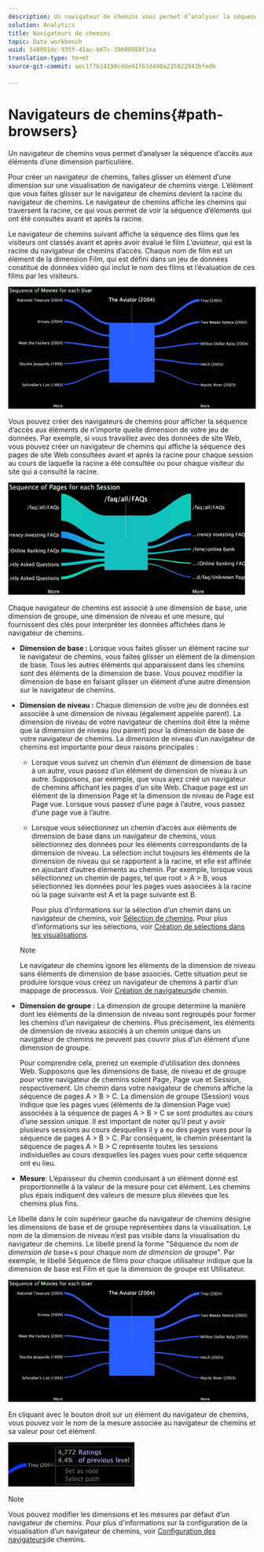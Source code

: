 ```yaml
---
description: Un navigateur de chemins vous permet d’analyser la séquence d’accès aux éléments d’une dimension particulière.
solution: Analytics
title: Navigateurs de chemins
topic: Data workbench
uuid: 548091dc-935f-41ac-b67c-39080988f1ea
translation-type: tm+mt
source-git-commit: aec1f7b14198cdde91f61d490a235022943bfedb

---
```



# Navigateurs de chemins{#path-browsers}

Un navigateur de chemins vous permet d’analyser la séquence d’accès aux éléments d’une dimension particulière.

Pour créer un navigateur de chemins, faites glisser un élément d’une dimension sur une visualisation de navigateur de chemins vierge. L’élément que vous faites glisser sur le navigateur de chemins devient la racine du navigateur de chemins. Le navigateur de chemins affiche les chemins qui traversent la racine, ce qui vous permet de voir la séquence d’éléments qui ont été consultés avant et après la racine.

Le navigateur de chemins suivant affiche la séquence des films que les visiteurs ont classés avant et après avoir évalué le film *L’aviateur*, qui est la racine du navigateur de chemins d’accès. Chaque nom de film est un élément de la dimension Film, qui est défini dans un jeu de données constitué de données vidéo qui inclut le nom des films et l’évaluation de ces films par les visiteurs.

![](assets/vis_PathBrowser_Movies.png)

Vous pouvez créer des navigateurs de chemins pour afficher la séquence d’accès aux éléments de n’importe quelle dimension de votre jeu de données. Par exemple, si vous travaillez avec des données de site Web, vous pouvez créer un navigateur de chemins qui affiche la séquence des pages de site Web consultées avant et après la racine pour chaque session au cours de laquelle la racine a été consultée ou pour chaque visiteur du site qui a consulté la racine.

![](assets/vis_PathBrowser_Pages.png)

Chaque navigateur de chemins est associé à une dimension de base, une dimension de groupe, une dimension de niveau et une mesure, qui fournissent des clés pour interpréter les données affichées dans le navigateur de chemins.

* **Dimension de base :** Lorsque vous faites glisser un élément racine sur le navigateur de chemins, vous faites glisser un élément de la dimension de base. Tous les autres éléments qui apparaissent dans les chemins sont des éléments de la dimension de base. Vous pouvez modifier la dimension de base en faisant glisser un élément d’une autre dimension sur le navigateur de chemins.
* **Dimension de niveau :** Chaque dimension de votre jeu de données est associée à une dimension de niveau (également appelée parent). La dimension de niveau de votre navigateur de chemins doit être la même que la dimension de niveau (ou parent) pour la dimension de base de votre navigateur de chemins. La dimension de niveau d’un navigateur de chemins est importante pour deux raisons principales :

   * Lorsque vous suivez un chemin d’un élément de dimension de base à un autre, vous passez d’un élément de dimension de niveau à un autre. Supposons, par exemple, que vous ayez créé un navigateur de chemins affichant les pages d’un site Web. Chaque page est un élément de la dimension Page et la dimension de niveau de Page est Page vue. Lorsque vous passez d’une page à l’autre, vous passez d’une page vue à l’autre.
   * Lorsque vous sélectionnez un chemin d’accès aux éléments de dimension de base dans un navigateur de chemins, vous sélectionnez des données pour les éléments correspondants de la dimension de niveau. La sélection inclut toujours les éléments de la dimension de niveau qui se rapportent à la racine, et elle est affinée en ajoutant d’autres éléments au chemin. Par exemple, lorsque vous sélectionnez un chemin de pages, tel que root > A > B, vous sélectionnez les données pour les pages vues associées à la racine où la page suivante est A et la page suivante est B.

      Pour plus d’informations sur la sélection d’un chemin dans un navigateur de chemins, voir [Sélection de chemins](../../../../home/c-get-started/c-analysis-vis/c-path-browsers/t-sel-paths.md#task-bf44d08c71954ef2adec4b82f840adeb). Pour plus d’informations sur les sélections, voir [Création de sélections dans les visualisations](../../../../home/c-get-started/c-vis/c-sel-vis/c-sel-vis.md#concept-012870ec22c7476e9afbf3b8b2515746).
   >[!NOTE]
   >
   >Le navigateur de chemins ignore les éléments de la dimension de niveau sans éléments de dimension de base associés. Cette situation peut se produire lorsque vous créez un navigateur de chemins à partir d’un mappage de processus. Voir [Création de navigateurs](../../../../home/c-get-started/c-analysis-vis/c-path-browsers/c-create-path-browsers.md#concept-e120de6a740d4b6f98dda9e2b638f6ff)de chemin.

* **Dimension de groupe :** La dimension de groupe détermine la manière dont les éléments de la dimension de niveau sont regroupés pour former les chemins d’un navigateur de chemins. Plus précisément, les éléments de dimension de niveau associés à un chemin unique dans un navigateur de chemins ne peuvent pas couvrir plus d’un élément d’une dimension de groupe.

   Pour comprendre cela, prenez un exemple d’utilisation des données Web. Supposons que les dimensions de base, de niveau et de groupe pour votre navigateur de chemins soient Page, Page vue et Session, respectivement. Un chemin dans votre navigateur de chemins affiche la séquence de pages A > B > C. La dimension de groupe (Session) vous indique que les pages vues (éléments de la dimension Page vue) associées à la séquence de pages A > B > C se sont produites au cours d’une session unique. Il est important de noter qu’il peut y avoir plusieurs sessions au cours desquelles il y a eu des pages vues pour la séquence de pages A > B > C. Par conséquent, le chemin présentant la séquence de pages A > B > C représente toutes les sessions individuelles au cours desquelles les pages vues pour cette séquence ont eu lieu.

* **Mesure**: L’épaisseur du chemin conduisant à un élément donné est proportionnelle à la valeur de la mesure pour cet élément. Les chemins plus épais indiquent des valeurs de mesure plus élevées que les chemins plus fins.

Le libellé dans le coin supérieur gauche du navigateur de chemins désigne les dimensions de base et de groupe représentées dans la visualisation. Le nom de la dimension de niveau n’est pas visible dans la visualisation du navigateur de chemins. Le libellé prend la forme &quot;Séquence du nom *de dimension de* base+s pour chaque nom *de dimension de* groupe&quot;. Par exemple, le libellé Séquence de films pour chaque utilisateur indique que la dimension de base est Film et que la dimension de groupe est Utilisateur.

![](assets/vis_PathBrowser_Movies.png)

En cliquant avec le bouton droit sur un élément du navigateur de chemins, vous pouvez voir le nom de la mesure associée au navigateur de chemins et sa valeur pour cet élément.

![](assets/vis_PathBrowser_RightClick.png)

>[!NOTE]
>
>Vous pouvez modifier les dimensions et les mesures par défaut d’un navigateur de chemins. Pour plus d’informations sur la configuration de la visualisation d’un navigateur de chemins, voir [Configuration des navigateurs](../../../../home/c-get-started/c-intf-anlys-ftrs/t-config-path-brwsr.md#task-bbb3ddaa140a414f984b697c2b8202a3)de chemins.

